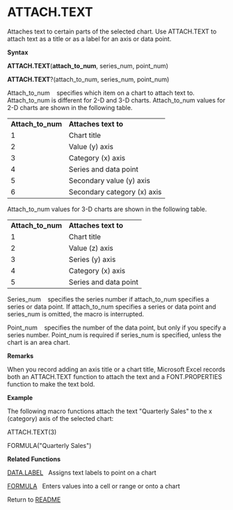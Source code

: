 # ATTACH.TEXT

Attaches text to certain parts of the selected chart. Use ATTACH.TEXT to
attach text as a title or as a label for an axis or data point.

**Syntax**

**ATTACH.TEXT**(**attach\_to\_num**, series\_num, point\_num)

**ATTACH.TEXT**?(attach\_to\_num, series\_num, point\_num)

Attach\_to\_num&nbsp;&nbsp;&nbsp;&nbsp;specifies which item on a chart
to attach text to. Attach\_to\_num is different for 2-D and 3-D charts.
Attach\_to\_num values for 2-D charts are shown in the following table.

|                     |                             |
| ------------------- | --------------------------- |
| **Attach\_to\_num** | **Attaches text to**        |
| 1                   | Chart title                 |
| 2                   | Value (y) axis              |
| 3                   | Category (x) axis           |
| 4                   | Series and data point       |
| 5                   | Secondary value (y) axis    |
| 6                   | Secondary category (x) axis |

Attach\_to\_num values for 3-D charts are shown in the following table.

|                     |                       |
| ------------------- | --------------------- |
| **Attach\_to\_num** | **Attaches text to**  |
| 1                   | Chart title           |
| 2                   | Value (z) axis        |
| 3                   | Series (y) axis       |
| 4                   | Category (x) axis     |
| 5                   | Series and data point |

Series\_num&nbsp;&nbsp;&nbsp;&nbsp;specifies the series number if
attach\_to\_num specifies a series or data point. If attach\_to\_num
specifies a series or data point and series\_num is omitted, the macro
is interrupted.

Point\_num&nbsp;&nbsp;&nbsp;&nbsp;specifies the number of the data
point, but only if you specify a series number. Point\_num is required
if series\_num is specified, unless the chart is an area chart.

**Remarks**

When you record adding an axis title or a chart title, Microsoft Excel
records both an ATTACH.TEXT function to attach the text and a
FONT.PROPERTIES function to make the text bold.

**Example**

The following macro functions attach the text "Quarterly Sales" to the x
(category) axis of the selected chart:

ATTACH.TEXT(3)

FORMULA("Quarterly Sales")

**Related Functions**

[DATA.LABEL](DATA.LABEL.md)&nbsp;&nbsp;&nbsp;Assigns text labels to point on a chart

[FORMULA](FORMULA.md)&nbsp;&nbsp;&nbsp;Enters values into a cell or range or onto a
chart



Return to [README](README.md)

